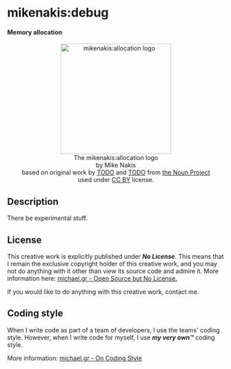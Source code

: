 # mikenakis:debug

#### Memory allocation

<p align="center">
<img title="mikenakis:allocation logo" src="mikenakis-allocation.svg" width="256"/><br/>
The mikenakis:allocation logo<br/>
by Mike Nakis<br/>
based on original work by <a href="https://thenounproject.com/">TODO</a> and <a href="https://thenounproject.com/">TODO</a> from <a href="https://thenounproject.com/">the Noun Project</a><br/>
used under <a href="https://creativecommons.org/licenses/by/3.0/us/">CC BY</a> license.<br/>
</p>

## Description

There be experimental stuff.

## License

This creative work is explicitly published under ***No License***. 
This means that I remain the exclusive copyright holder of this creative work, 
and you may not do anything with it other than view its source code and admire it. 
More information here: [michael.gr - Open Source but No License.](https://blog.michael.gr/2018/04/open-source-but-no-license.html)

If you would like to do anything with this creative work, contact me.

## Coding style

When I write code as part of a team of developers, I use the teams' coding style. However, when I write code for myself, I use _**my very own™**_ coding style.

More information: [michael.gr - On Coding Style](https://blog.michael.gr/2018/04/on-coding-style.html)
